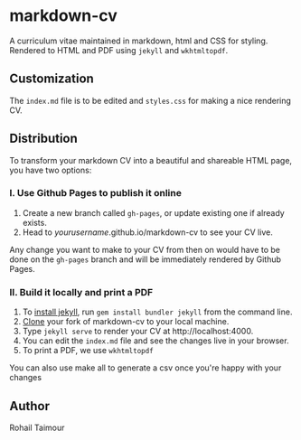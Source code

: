# markdown-cv

A curriculum vitae maintained in markdown, html and CSS for styling. Rendered to HTML and PDF using `jekyll` and `wkhtmltopdf`.

## Customization

The `index.md` file is to be edited and `styles.css` for making a nice rendering CV.

## Distribution

To transform your markdown CV into a beautiful and shareable HTML page, you have two options:

### I. Use Github Pages to publish it online

1. Create a new branch called `gh-pages`, or update existing one if already exists.
2. Head to *yourusername*.github.io/markdown-cv to see your CV live.

Any change you want to make to your CV from then on would have to be done on the `gh-pages` branch and will be immediately rendered by Github Pages.

### II. Build it locally and print a PDF

1. To [install jekyll](https://jekyllrb.com/docs/installation/), run `gem install bundler jekyll` from the command line.
3. [Clone](https://help.github.com/en/articles/cloning-a-repository) your fork of markdown-cv to your local machine.
3. Type `jekyll serve` to render your CV at http://localhost:4000.
4. You can edit the `index.md` file and see the changes live in your browser.
5. To print a PDF, we use `wkhtmltopdf`

You can also use make all to generate a csv once you're happy with your changes

## Author

Rohail Taimour

